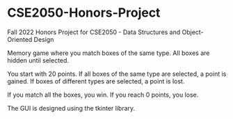# CSE2050-Honors-Project
 Fall 2022 Honors Project for CSE2050 - Data Structures and Object-Oriented Design

Memory game where you match boxes of the same type. All boxes are hidden until selected.

You start with 20 points. If all boxes of the same type are selected, a point is gained. If boxes of different types are selected, a point is lost.

If you match all the boxes, you win.
If you reach 0 points, you lose.




The GUI is designed using the tkinter library.
